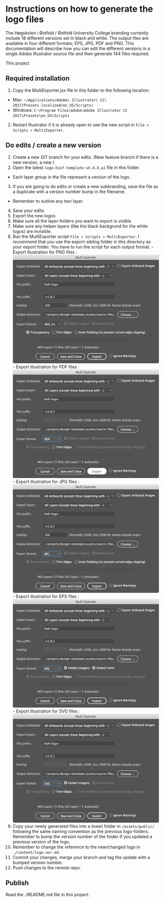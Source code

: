 # Instructions on how to generate the logo files

The Høgskolen i Østfold / Østfold University College branding currently include 18 different versions set in black and white. The output files are available in four different formats;  EPS, JPG, PDF and PNG. This documentation will describe how you can edit the different versions in a single Adobe Illustrator source file and then generate 144 files required.

This project

## Required installation

1. Copy the MultiExporter.jsx file in this folder to the following location:
  - Mac: `~/Applications/Adobe\ Illustrator\ CC\ 2017/Presets.localized/en_US/Scripts/`
  - Windows: `C:\Program Files\Adobe\Adobe Illustrator CC 2017\Presets\en_US\Scripts`
2. Restart Illustrator if it is already open to see the new script in `File > Scripts > MultiExporter`.

## Do edits / create a new version
1. Create a new GIT branch for your edits. (New feature branch if there is a new version, a new )
2. Open the latest `logo-hiof-template-vX.X.X.ai` file in this folder.
  - Each layer group in the file represent a version of the logo.
3. If you are going to do edits or create a new subbranding, save the file as a duplicate with a version number bump in the filename.
  - Remember to outline any text layer.
4. Save your edits.
5. Export the new logos
  1. Make sure all the layer-folders you want to export is visible
  2. Make sure any helper layers (like the black backgrund for the white logos) are invisible.
  3. Run the MultiExporter script `File > Scripts > MultiExporter`. I recommend that you use the export-sibling folder in this directory as your export folder. You have to run the script for each output format.
    - Export illustration for PNG files : ![Export illustration for PNG files](export-illustration-png.png)
    - Export illustration for PDF files : ![Export illustration for PNG files](export-illustration-pdf.png)
    - Export illustration for JPG files : ![Export illustration for PNG files](export-illustration-jpg.png)
    - Export illustration for EPS files : ![Export illustration for PNG files](export-illustration-eps.png)
    - Export illustration for SVG files : ![Export illustration for PNG files](export-illustration-svg.png)
  4. Copy your newly generated files into a (new) folder in `/assets/public/` following the same naming convention as the previous logo-folders. Remember to bump the version number of the folder if you updated a previous version of the logo.
  5. Remember to change the reference to the new/changed logo in `./content/logo-nor.md`.
6. Commit your changes, merge your branch and tag the update with a bumped version number.
7. Push changes to the remote repo.



## Publish

Read the ./README.md file in this project.
